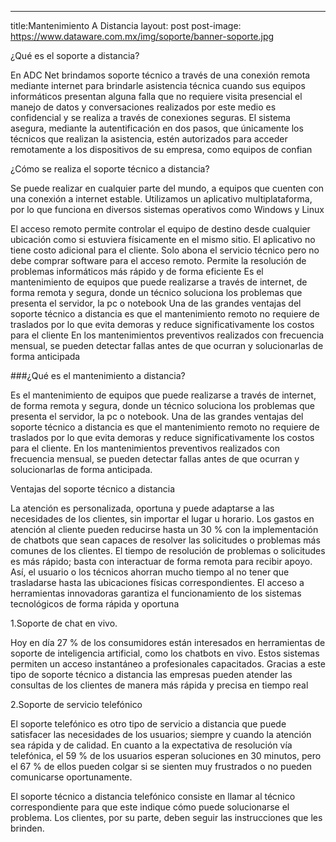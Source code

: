 ---
title:Mantenimiento A Distancia 
layout: post
post-image: https://www.dataware.com.mx/img/soporte/banner-soporte.jpg

¿Qué es el soporte a distancia?

En ADC Net brindamos soporte técnico a través de una conexión remota mediante internet para brindarle asistencia técnica cuando sus equipos informáticos presentan alguna falla que no requiere visita presencial el manejo de datos y conversaciones realizados por este medio es confidencial y se realiza a través de conexiones seguras. El sistema asegura, mediante la autentificación en dos pasos, que únicamente los técnicos que realizan la asistencia, estén autorizados para acceder remotamente a los dispositivos de su empresa, como equipos de confian

¿Cómo se realiza el soporte técnico a distancia?

Se puede realizar en cualquier parte del mundo, a equipos que cuenten con una conexión a internet estable. Utilizamos un aplicativo multiplataforma, por lo que funciona en diversos sistemas operativos como Windows y Linux

El acceso remoto permite controlar el equipo de destino desde cualquier ubicación como si estuviera físicamente en el mismo sitio.
El aplicativo no tiene costo adicional para el cliente. Solo abona el servicio técnico pero no debe comprar software para el acceso remoto.
Permite la resolución de problemas informáticos más rápido y de forma eficiente
Es el mantenimiento de equipos que puede realizarse a través de internet, de forma remota y segura, donde un técnico soluciona los problemas que presenta el servidor, la pc o notebook
Una de las grandes ventajas del soporte técnico a distancia es que el mantenimiento remoto no requiere de traslados por lo que evita demoras y reduce significativamente los costos para el cliente
En los mantenimientos preventivos realizados con frecuencia mensual, se pueden detectar fallas antes de que ocurran y solucionarlas de forma anticipada

###¿Qué es el mantenimiento a distancia?

Es el mantenimiento de equipos que puede realizarse a través de internet, de forma remota y segura, donde un técnico soluciona los problemas que presenta el servidor, la pc o notebook.
Una de las grandes ventajas del soporte técnico a distancia es que el mantenimiento remoto no requiere de traslados por lo que evita demoras y reduce significativamente los costos para el cliente.
En los mantenimientos preventivos realizados con frecuencia mensual, se pueden detectar fallas antes de que ocurran y solucionarlas de forma anticipada.


Ventajas del soporte técnico a distancia 

La atención es personalizada, oportuna y puede adaptarse a las necesidades de los clientes, sin importar el lugar u horario.
Los gastos en atención al cliente pueden reducirse hasta un 30 % con la implementación de chatbots que sean capaces de resolver las solicitudes o problemas más comunes de los clientes. 
El tiempo de resolución de problemas o solicitudes es más rápido; basta con interactuar de forma remota para recibir apoyo. Así, el usuario o los técnicos ahorran mucho tiempo al no tener que trasladarse hasta las ubicaciones físicas correspondientes.
El acceso a herramientas innovadoras garantiza el funcionamiento de los sistemas tecnológicos de forma rápida y oportuna

1.Soporte de chat en vivo.

Hoy en día 27 % de los consumidores están interesados en herramientas de soporte de inteligencia artificial, como los chatbots en vivo. Estos sistemas permiten un acceso instantáneo a profesionales capacitados. Gracias a este tipo de soporte técnico a distancia las empresas pueden atender las consultas de los clientes de manera más rápida y precisa en tiempo real

2.Soporte de servicio telefónico

El soporte telefónico es otro tipo de servicio a distancia que puede satisfacer las necesidades de los usuarios; siempre y cuando la atención sea rápida y de calidad. En cuanto a la expectativa de resolución vía telefónica, el 59 % de los usuarios esperan soluciones en 30 minutos, pero el 67 % de ellos pueden colgar si se sienten muy frustrados o no pueden comunicarse oportunamente. 

El soporte técnico a distancia telefónico consiste en llamar al técnico correspondiente para que este indique cómo puede solucionarse el problema. Los clientes, por su parte, deben seguir las instrucciones que les brinden.

